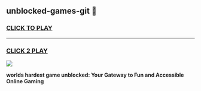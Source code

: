 
## unblocked-games-git 👋
<h3>
<a href="https://premium.freeplayer.one?title=unblocked-games-git&ref=14F">CLICK TO PLAY</a></h3>
<hr>

<h3>
<a href="https://premium.freeplayer.one?title=unblocked-games-git&ref=14F">CLICK 2 PLAY</a>
  
</h3>

<a href="https://premium.freeplayer.one?title=unblocked-games-git&ref=12F/"><img src="https://clearcache.store/games.png"></a>


**worlds hardest game unblocked: Your Gateway to Fun and Accessible Online Gaming**
